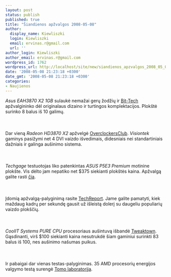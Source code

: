 ```yaml
---
layout: post
status: publish
published: true
title: "Šiandienos apžvalgos 2008-05-08"
author:
  display_name: Kiewliszki
  login: Kiewliszki
  email: ervinas.r@gmail.com
  url: ''
author_login: Kiewliszki
author_email: ervinas.r@gmail.com
wordpress_id: 1762
wordpress_url: http://localhost/site/new/siandienos_apzvalgos_2008_05_08/
date: '2008-05-08 21:23:18 +0300'
date_gmt: '2008-05-08 21:23:18 +0300'
categories:
- Naujienos
---
```

<p><i>Asus EAH3870 X2 1GB</i> sulaukė nemažai gerų žodžių ir <a class="ns" href="http://www.bit-tech.net/hardware/2008/05/08/asus-eah3870-x2-1gb-graphics-card/1">Bit-Tech</a> apžvalgininko dėl originalaus dizaino ir turtingos komplektacijos. Plokštė surinko 8 balus iš 10 galimų.<br />
<br><br />
<br>Dar vieną <i>Radeon HD3870 X2</i> apžvelgė <a class="ns" href="http://www.overclockersclub.com/reviews/visiontek_3870_x2/">OverclockersClub</a>. <i>Visiontek</i> gaminys pasižymi net 4 DVI vaizdo išvedimais, didesniais nei standartiniais dažniais ir galinga aušinimo sistema.<br />
<br><br />
<br><i>Techgage</i> testuotojas liko patenkintas <i>ASUS P5E3 Premium</i> motinine plokšte. Vis dėlto jam nepatiko net $375 siekianti plokštės kaina. Apžvalgą galite rasti <a class="ns" href="http://techgage.com/article/asus_p5e3_premium_wifi-ap_n">čia</a>.<br />
<br><br />
<br>Įdomią apžvalgą-palyginimą rasite <a class="ns" href="http://techreport.com/articles.x/14686/9">TechReport</a>. Jame galite pamatyti, kiek maždaug kadrų per sekundę gausit už išleistą dolerį su daugeliu populiarių vaizdo plokščių.<br />
<br><br />
<br><i>CoolIT Systems PURE CPU</i> procesoriaus aušintuvą išbandė <a class="ns" href="http://www.tweaktown.com/reviews/1416/coolit_systems_pure_cpu_cooler/index.html">Tweaktown</a>. Gąsdinanti, virš $100 siekianti kaina nesutrukdė šiam gaminiui surinkti 83 balus iš 100, nes aušinimo našumas puikus.<br />
<br><br />
<br>Ir pabaigai dar vienas testas-palyginimas. 35 AMD procesorių energijos valgymo testą surengė <a class="ns" href="http://www.tomshardware.co.uk/amd-power-cpu,review-30798.html">Tomo laboratorija</a>.</p>
